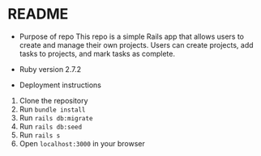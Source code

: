 # README

* Purpose of repo
  This repo is a simple Rails app that allows users to create and manage their own projects. Users can create projects, add tasks to projects, and mark tasks as complete. 

* Ruby version
  2.7.2

* Deployment instructions
1. Clone the repository
2. Run `bundle install`
3. Run `rails db:migrate`
4. Run `rails db:seed`
5. Run `rails s`
6. Open `localhost:3000` in your browser
